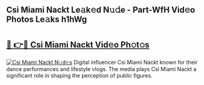 ## Csi Miami Nackt Le𝚊k𝚎d N𝚞𝚍e - Part-WfH Vid𝚎o Photos Le𝚊ks h1hWg

# <h2><a href="http://fb80hnz.evod.top/?m=Csi+Miami+Nackt">🔗 👉🔴 Csi Miami Nackt Vid𝚎o Ph𝚘t𝚘s</a></h2>

[![Csi Miami Nackt N𝚞d𝚎s](https://i.imgur.com/8V9OHl7.gif)](http://fb80hnz.evod.top/?m=Csi+Miami+Nackt)
Digital influencer Csi Miami Nackt known for their dance performances and lifestyle vlogs. The media plays Csi Miami Nackt a significant role in shaping the perception of public figures. 
